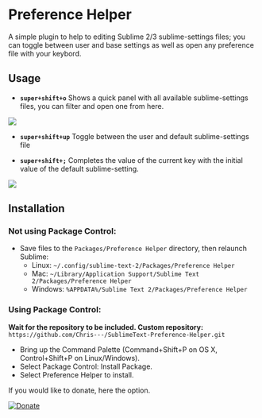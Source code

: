 Preference Helper
=================

A simple plugin to help to editing Sublime 2/3 sublime-settings files; you can toggle between user and base settings as well as open any preference file with your keybord.

Usage
-----

* **`super+shift+o`** Shows a quick panel with all available sublime-settings files, you can filter and open one from here.

![](http://www.latexing.com/wp-content/uploads/github/Preference%20Helper/OpenSettingFile.jpg)

* **`super+shift+up`** Toggle between the user and default sublime-settings file

* **`super+shift+;`** Completes the value of the current key with the initial value of the default sublime-setting.

![](http://www.latexing.com/wp-content/uploads/github/Preference%20Helper/CompleteSettingFile.gif)


Installation
------------
### Not using Package Control:
* Save files to the `Packages/Preference Helper` directory, then relaunch Sublime:
  * Linux: `~/.config/sublime-text-2/Packages/Preference Helper`
  * Mac: `~/Library/Application Support/Sublime Text 2/Packages/Preference Helper`
  * Windows: `%APPDATA%/Sublime Text 2/Packages/Preference Helper`

### Using Package Control:

**Wait for the repository to be included. Custom repository:** `https://github.com/Chris---/SublimeText-Preference-Helper.git`

* Bring up the Command Palette (Command+Shift+P on OS X, Control+Shift+P on Linux/Windows).
* Select Package Control: Install Package.
* Select Preference Helper to install.

If you would like to donate, here the option.

[![Donate](https://www.paypalobjects.com/en_GB/i/btn/btn_donate_SM.gif)](https://www.paypal.com/cgi-bin/webscr?cmd=_s-xclick&hosted_button_id=65YK6LCJD7TK6)

